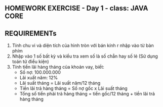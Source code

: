 ## HOMEWORK EXERCISE - Day 1 - class: JAVA CORE

## REQUIREMENTs

1. Tính chu vi và diện tích của hình tròn với bán kính r nhập vào từ bàn phím
2. Nhập vào 1 số bất kỳ và kiểu tra xem số là số chẵn hay số lẻ (Sử dụng toán tử điều kiện)
3. Tính tiền lãi hàng tháng của khoản vay, biết:
    - Số nợ: 100.000.000
    - Lãi xuất năm: 12%
    - Lãi suất tháng = Lãi suất năm/12 tháng
    - Tiền lãi trả hàng tháng = Số nợ gốc x Lãi suất tháng
    - Tổng số tiền phải trả hàng tháng = tiền gốc/12 tháng + tiền lãi trả hàng tháng

